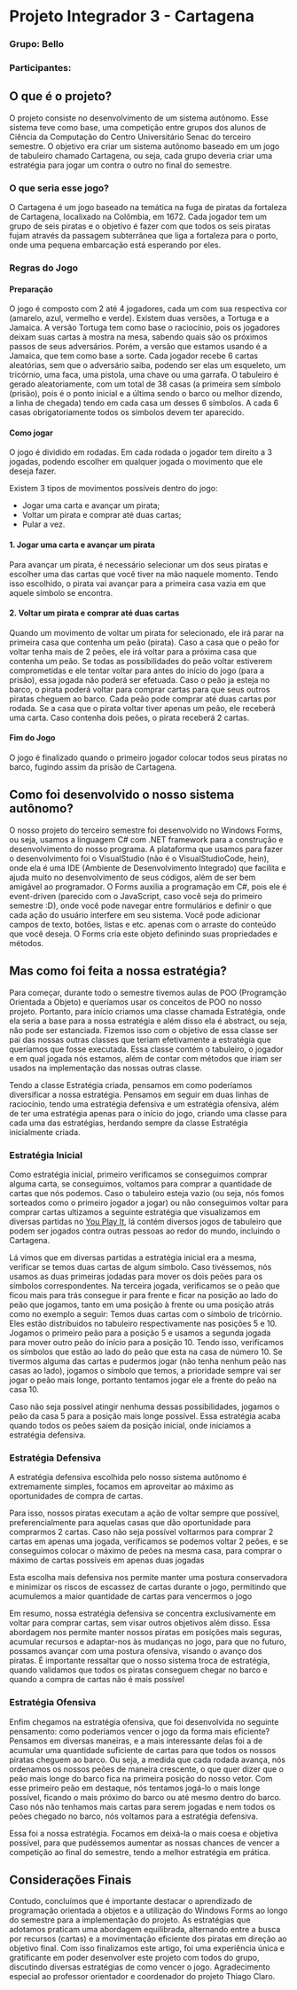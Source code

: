 # Projeto Integrador 3 - Cartagena

### Grupo: Bello
### Participantes:

<h2> O que é o projeto? </h2>

<p> O projeto consiste no desenvolvimento de um sistema autônomo. Esse sistema teve como base, uma competição entre grupos dos alunos de Ciência da Computação do Centro Universitário Senac do terceiro semestre. O objetivo era criar um sistema autônomo baseado em um jogo de tabuleiro chamado Cartagena, ou seja, cada grupo deveria criar uma estratégia para jogar um contra o outro no final do semestre.</p>

<h3> O que seria esse jogo? </h3>

<p> O Cartagena é um jogo baseado na temática na fuga de piratas da fortaleza de Cartagena, localixado na Colômbia, em 1672. Cada jogador tem um grupo de seis piratas e o objetivo é fazer com que todos os seis piratas fujam através da passagem subterrânea que liga a fortaleza para o porto, onde uma pequena embarcação está esperando por eles. </p>

<h3> Regras do Jogo </h3>

<h4> Preparação </h4>

<p> O jogo é composto com 2 até 4 jogadores, cada um com sua respectiva cor (amarelo, azul, vermelho e verde). Existem duas versões, a Tortuga e a Jamaica. A versão Tortuga tem como base o raciocínio, pois os jogadores deixam suas cartas à mostra na mesa, sabendo quais são os próximos passos de seus adversários. Porém, a versão que estamos usando é a Jamaica, que tem como base a sorte. Cada jogador recebe 6 cartas aleatórias, sem que o adversário saiba, podendo ser elas um esqueleto, um tricórnio, uma faca, uma pistola, uma chave ou uma garrafa. O tabuleiro é gerado aleatoriamente, com um total de 38 casas (a primeira sem símbolo (prisão), pois é o ponto inicial e a última sendo o barco ou melhor dizendo, a linha de chegada) tendo em cada casa um desses 6 símbolos. A cada 6 casas obrigatoriamente todos os símbolos devem ter aparecido. </p>

<h4> Como jogar </h4>

<p> O jogo é dividido em rodadas. Em cada rodada o jogador tem direito a 3 jogadas, podendo escolher em qualquer jogada o movimento que ele deseja fazer.</p>
<p> Existem 3 tipos de movimentos possíveis dentro do jogo:</p>
<ul>
  <li> Jogar uma carta e avançar um pirata; </li>
  <li> Voltar um pirata e comprar até duas cartas; </li>
  <li> Pular a vez. </li>
</ul>

<h4> 1. Jogar uma carta e avançar um pirata </h4>
<p> Para avançar um pirata, é necessário selecionar um dos seus piratas e escolher uma das cartas que você tiver na mão naquele momento. Tendo isso escolhido, o pirata vai avançar para a primeira casa vazia em que aquele símbolo se encontra. </p>

<h4> 2. Voltar um pirata e comprar até duas cartas </h4>
<p> Quando um movimento de voltar um pirata for selecionado, ele irá parar na primeira casa que contenha um peão (pirata). Caso a casa que o peão for voltar tenha mais de 2 peões, ele irá voltar para a próxima casa que contenha um peão. Se todas as possibilidades do peão voltar estiverem comprometidas e ele tentar voltar para antes do início do jogo (para a prisão), essa jogada não poderá ser efetuada. Caso o peão ja esteja no barco, o pirata poderá voltar para comprar cartas para que seus outros piratas cheguem ao barco. Cada peão pode comprar até duas cartas por rodada. Se a casa que o pirata voltar tiver apenas um peão, ele receberá uma carta. Caso contenha dois peões, o pirata receberá 2 cartas. </p> 

<h4> Fim do Jogo </h4>
<p> O jogo é finalizado quando o primeiro jogador colocar todos seus piratas no barco, fugindo assim da prisão de Cartagena.</p>

<h2> Como foi desenvolvido o nosso sistema autônomo? </h2>
<p> O nosso projeto do terceiro semestre foi desenvolvido no Windows Forms, ou seja, usamos a linguagem C# com .NET framework para a construção e desenvolvimento do nosso programa. A plataforma que usamos para fazer o desenvolvimento foi o VisualStudio (não é o VisualStudioCode, hein), onde ela é uma IDE (Ambiente de Desenvolvimento Integrado) que facilita e ajuda muito no desenvolvimento de seus códigos, além de ser bem amigável ao programador. O Forms auxilia a programação em C#, pois ele é event-driven (parecido com o JavaScript, caso você seja do primeiro semestre :D), onde você pode navegar entre formulários e definir o que cada ação do usuário interfere em seu sistema. Você pode adicionar campos de texto, botões, listas e etc. apenas com o arraste do conteúdo que você deseja. O Forms cria este objeto definindo suas propriedades e métodos. </p>

<h2> Mas como foi feita a nossa estratégia? </h2>
<p> Para começar, durante todo o semestre tivemos aulas de POO (Programção Orientada a Objeto) e queríamos usar os conceitos de POO no nosso projeto. Portanto, para início criamos uma classe chamada Estratégia, onde ela seria a base para a nossa estratégia e além disso ela é abstract, ou seja, não pode ser estanciada. Fizemos isso com o objetivo de essa classe ser pai das nossas outras classes que teriam efetivamente a estratégia que queríamos que fosse executada. Essa classe contém o tabuleiro, o jogador e em qual jogada nós estamos, além de contar com métodos que iriam ser usados na implementação das nossas outras classe. </p>

<p> Tendo a classe Estratégia criada, pensamos em como poderíamos diversificar a nossa estratégia. Pensamos em seguir em duas linhas de raciocínio, tendo uma estratégia defensiva e um estratégia ofensiva, além de ter uma estratégia apenas para o início do jogo, criando uma classe para cada uma das estratégias, herdando sempre da classe Estratégia inicialmente criada.</p>

<h3> Estratégia Inicial </h3>

<p> Como estratégia inicial, primeiro verificamos se conseguimos comprar alguma carta, se conseguimos, voltamos para comprar a quantidade de cartas que nós podemos. Caso o tabuleiro esteja vazio (ou seja, nós fomos sorteados como o primeiro jogador a jogar) ou não conseguimos voltar para comprar cartas ultizamos a seguinte estratégia que visualizamos em diversas partidas no <a href="http://youplay.it/">You Play It</a>, lá contém diversos jogos de tabuleiro que podem ser jogados contra outras pessoas ao redor do mundo, incluindo o Cartagena.</p>
<p> Lá vimos que em diversas partidas a estratégia inicial era a mesma, verificar se temos duas cartas de algum símbolo. Caso tivéssemos, nós usamos as duas primeiras jodadas para mover os dois peões para os símbolos correspondentes. Na terceira jogada, verificamos se o peão que ficou mais para trás consegue ir para frente e ficar na posição ao lado do peão que jogamos, tanto em uma posição à frente ou uma posição atrás como no exemplo a seguir: Temos duas cartas com o símbolo de tricórnio. Eles estão distribuidos no tabuleiro respectivamente nas posições 5 e 10. Jogamos o primeiro peão para a posição 5 e usamos a segunda jogada para mover outro peão do início para a posição 10. Tendo isso, verificamos os símbolos que estão ao lado do peão que esta na casa de número 10. Se tivermos alguma das cartas e pudermos jogar (não tenha nenhum peão nas casas ao lado), jogamos o símbolo que temos, a prioridade sempre vai ser jogar o peão mais longe, portanto tentamos jogar ele a frente do peão na casa 10.</p>
<p> Caso não seja possível atingir nenhuma dessas possibilidades, jogamos o peão da casa 5 para a posição mais longe possível. Essa estratégia acaba quando todos os peões saiem da posição inicial, onde iniciamos a estratégia defensiva.</p>

<h3> Estratégia Defensiva </h3>

<p> A estratégia defensiva escolhida pelo nosso sistema autônomo é extremamente simples, focamos em aproveitar ao máximo as oportunidades de compra de cartas. </p>
<p> Para isso, nossos piratas executam a ação de voltar sempre que possível, preferencialmente para aquelas casas que dão oportunidade para comprarmos 2 cartas. Caso não seja possível voltarmos para comprar 2 cartas em apenas uma jogada, verificamos se podemos voltar 2 peões,  e se conseguimos colocar o máximo de peões na mesma casa, para comprar o máximo de cartas possíveis em apenas duas jogadas </p>
<p>Esta escolha mais defensiva nos permite manter uma postura conservadora e minimizar os riscos de escassez de cartas durante o jogo, permitindo que acumulemos a maior quantidade de cartas para vencermos o jogo</p>
<p>Em resumo, nossa estratégia defensiva se concentra exclusivamente em voltar para comprar cartas, sem visar outros objetivos além disso. Essa abordagem nos permite manter nossos piratas em posições mais seguras, acumular recursos e adaptar-nos às mudanças no jogo, para que no futuro, possamos avançar com uma postura ofensiva, visando o avanço dos piratas. 
É importante ressaltar que o nosso sistema troca de estratégia, quando validamos que todos os piratas conseguem chegar no barco e quando a compra de cartas não é mais possível</p>

<h3> Estratégia Ofensiva </h3>
<p> Enfim chegamos na estratégia ofensiva, que foi desenvolvida no seguinte pensamento: como poderíamos vencer o jogo da forma mais eficiente?  Pensamos em diversas maneiras, e a mais interessante delas foi a de acumular uma quantidade suficiente de cartas para que todos os nossos piratas cheguem ao barco. Ou seja, a medida que cada rodada avança, nós ordenamos os nossos peões de maneira crescente, o que quer dizer que o peão mais longe do barco fica na primeira posição do nosso vetor. Com esse primeiro peão em destaque, nós tentamos jogá-lo o mais longe possível, ficando o mais próximo do barco ou até mesmo dentro do barco. Caso nós não tenhamos mais cartas para serem jogadas e nem todos os peões chegado no barco, nós voltamos para a estratégia defensiva.</p>

<p> Essa foi a nossa estratégia. Focamos em deixá-la o mais coesa e objetiva possível, para que pudéssemos aumentar as nossas chances de vencer a competição ao final do semestre, tendo a melhor estratégia em prática. </p>

<h2> Considerações Finais </h2>

<p> Contudo, concluímos que é importante destacar o aprendizado de programação orientada a objetos e a utilização do Windows Forms ao longo do semestre para a implementação do projeto. As estratégias que adotamos praticam uma abordagem equilibrada, alternando entre a busca por recursos (cartas) e a movimentação eficiente dos piratas em direção ao objetivo final. Com isso finalizamos este artigo, foi uma experiência única e gratificante em poder desenvolver este projeto com todos do grupo, discutindo diversas estratégias de como vencer o jogo. Agradecimento especial ao professor orientador e coordenador do projeto Thiago Claro.
 </p>
